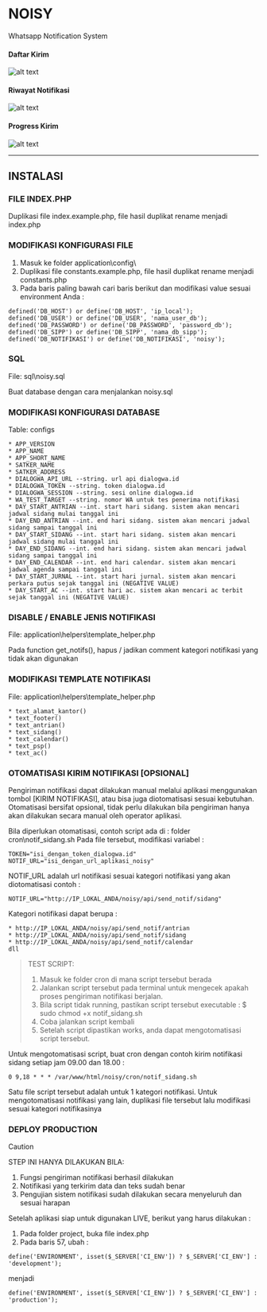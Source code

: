 # NOISY
Whatsapp Notification System

####  Daftar Kirim
![alt text](https://dialogwa.id/images/1/1_noisy_daftar_kirim.png)

####  Riwayat Notifikasi
![alt text](https://dialogwa.id/images/1/2_noisy_riwayat_notif.png)

####  Progress Kirim
![alt text](https://dialogwa.id/images/1/3_noisy_sent.png)

-------------------------------



## INSTALASI


###  FILE INDEX.PHP
Duplikasi file index.example.php, file hasil duplikat rename menjadi index.php


###  MODIFIKASI KONFIGURASI FILE
1. Masuk ke folder application\config\
2. Duplikasi file constants.example.php, file hasil duplikat rename menjadi constants.php
3. Pada baris paling bawah cari baris berikut dan modifikasi value sesuai environment Anda :

```
defined('DB_HOST') or define('DB_HOST', 'ip_local');
defined('DB_USER') or define('DB_USER', 'nama_user_db');
defined('DB_PASSWORD') or define('DB_PASSWORD', 'password_db');
defined('DB_SIPP') or define('DB_SIPP', 'nama_db_sipp');
defined('DB_NOTIFIKASI') or define('DB_NOTIFIKASI', 'noisy');
```


###  SQL
File: sql\noisy.sql

Buat database dengan cara menjalankan noisy.sql


###  MODIFIKASI KONFIGURASI DATABASE
Table: configs

```
* APP_VERSION
* APP_NAME 
* APP_SHORT_NAME
* SATKER_NAME
* SATKER_ADDRESS
* DIALOGWA_API_URL --string. url api dialogwa.id
* DIALOGWA_TOKEN --string. token dialogwa.id
* DIALOGWA_SESSION --string. sesi online dialogwa.id
* WA_TEST_TARGET --string. nomor WA untuk tes penerima notifikasi
* DAY_START_ANTRIAN --int. start hari sidang. sistem akan mencari jadwal sidang mulai tanggal ini
* DAY_END_ANTRIAN --int. end hari sidang. sistem akan mencari jadwal sidang sampai tanggal ini
* DAY_START_SIDANG --int. start hari sidang. sistem akan mencari jadwal sidang mulai tanggal ini
* DAY_END_SIDANG --int. end hari sidang. sistem akan mencari jadwal sidang sampai tanggal ini
* DAY_END_CALENDAR --int. end hari calendar. sistem akan mencari jadwal agenda sampai tanggal ini
* DAY_START_JURNAL --int. start hari jurnal. sistem akan mencari perkara putus sejak tanggal ini (NEGATIVE VALUE)
* DAY_START_AC --int. start hari ac. sistem akan mencari ac terbit sejak tanggal ini (NEGATIVE VALUE)
```


###  DISABLE / ENABLE JENIS NOTIFIKASI
File: application\helpers\template_helper.php

Pada function get_notifs(), hapus / jadikan comment kategori notifikasi yang tidak akan digunakan


###  MODIFIKASI TEMPLATE NOTIFIKASI
File: application\helpers\template_helper.php

```
* text_alamat_kantor()
* text_footer()
* text_antrian()
* text_sidang()
* text_calendar()
* text_psp()
* text_ac()
```


###  OTOMATISASI KIRIM NOTIFIKASI [OPSIONAL]
Pengiriman notifikasi dapat dilakukan manual melalui aplikasi menggunakan tombol [KIRIM NOTIFIKASI], atau bisa juga diotomatisasi sesuai kebutuhan. Otomatisasi bersifat opsional, tidak perlu dilakukan bila pengiriman hanya akan dilakukan secara manual oleh operator aplikasi.

Bila diperlukan otomatisasi, contoh script ada di : folder cron\notif_sidang.sh
Pada file tersebut, modifikasi variabel :

```
TOKEN="isi_dengan_token_dialogwa.id"
NOTIF_URL="isi_dengan_url_aplikasi_noisy" 
```

NOTIF_URL adalah url notifikasi sesuai kategori notifikasi yang akan diotomatisasi
contoh : 
```
NOTIF_URL="http://IP_LOKAL_ANDA/noisy/api/send_notif/sidang"
```

Kategori notifikasi dapat berupa :
```
* http://IP_LOKAL_ANDA/noisy/api/send_notif/antrian
* http://IP_LOKAL_ANDA/noisy/api/send_notif/sidang
* http://IP_LOKAL_ANDA/noisy/api/send_notif/calendar
dll
```


> TEST SCRIPT:
> 1. Masuk ke folder cron di mana script tersebut berada
> 2. Jalankan script tersebut pada terminal untuk mengecek apakah proses pengiriman notifikasi berjalan.
> 3. Bila script tidak running, pastikan script tersebut executable :
>     $ sudo chmod +x notif_sidang.sh
> 4. Coba jalankan script kembali
> 5. Setelah script dipastikan works, anda dapat mengotomatisasi script tersebut.


Untuk mengotomatisasi script, buat cron dengan contoh kirim notifikasi sidang setiap jam 09.00 dan 18.00 :
```
0 9,18 * * * /var/www/html/noisy/cron/notif_sidang.sh
```

Satu file script tersebut adalah untuk 1 kategori notifikasi.
Untuk mengotomatisasi notifikasi yang lain, duplikasi file tersebut lalu modifikasi sesuai kategori notifikasinya


###  DEPLOY PRODUCTION
> [!CAUTION]
> STEP INI HANYA DILAKUKAN BILA:
> 1. Fungsi pengiriman notifikasi berhasil dilakukan
> 2. Notifikasi yang terkirim data dan teks sudah benar
> 3. Pengujian sistem notifikasi sudah dilakukan secara menyeluruh dan sesuai harapan
>
> 
> Setelah aplikasi siap untuk digunakan LIVE, berikut yang harus dilakukan :
> 1. Pada folder project, buka file index.php
> 2. Pada baris 57, ubah :
> 
> ```
> define('ENVIRONMENT', isset($_SERVER['CI_ENV']) ? $_SERVER['CI_ENV'] : 'development');
> ```
> 
> menjadi
> 
> ```
> define('ENVIRONMENT', isset($_SERVER['CI_ENV']) ? $_SERVER['CI_ENV'] : 'production');
> ```
